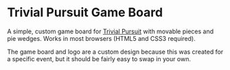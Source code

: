 Trivial Pursuit Game Board
==========================

A simple, custom game board for <a href="http://en.wikipedia.org/wiki/Trivial_Pursuit">Trivial Pursuit</a> with movable pieces and pie wedges. Works in most browsers (HTML5 and CSS3 required).

The game board and logo are a custom design because this was created for a specific event, but it should be fairly easy to swap in your own.
